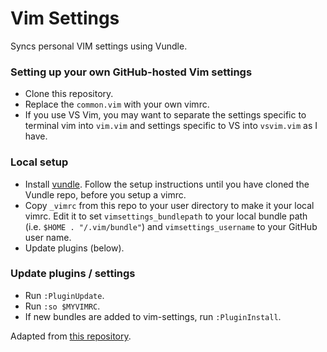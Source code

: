 # Vim Settings
Syncs personal VIM settings using Vundle.

### Setting up your own GitHub-hosted Vim settings
- Clone this repository.
- Replace the ``common.vim`` with your own vimrc.
- If you use VS Vim, you may want to separate the settings specific to terminal vim into ``vim.vim`` and settings
  specific to VS into ``vsvim.vim`` as I have.

### Local setup
- Install [vundle](https://github.com/gmarik/vundle). Follow the setup instructions until you have cloned the Vundle repo, before you setup a vimrc.
- Copy ``_vimrc`` from this repo to your user directory to make it your local vimrc. Edit it to set ``vimsettings_bundlepath`` to your local bundle path (i.e. ``$HOME . "/.vim/bundle"``) and ``vimsettings_username`` to your GitHub user name.
- Update plugins (below).

### Update plugins / settings
- Run ``:PluginUpdate``.
- Run ``:so $MYVIMRC``.
- If new bundles are added to vim-settings, run ``:PluginInstall``.

Adapted from [this repository](https://github.com/flipxfx/vim-settings).
